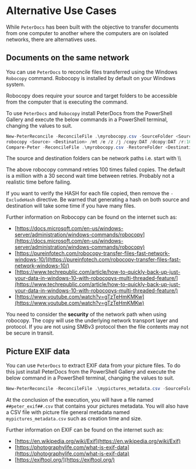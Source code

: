 # Alternative Use Cases

While ``PeterDocs`` has been built with the objective to transfer documents from
one computer to another where the computers are on isolated networks, there are
alternatives uses.

## Documents on the same network

You can use ``PeterDocs`` to reconcile files transferred using the Windows
``Robocopy`` command.  Robocopy is installed by default on your Windows
system.

Robocopy does require your source and target folders to be accessible from
the computer that is executing the command.

To use ``PeterDocs`` and ``Robocopy`` install PeterDocs from the PowerShell Gallery
and execute the below commands in a PowerShell terminal, changing the values to suit.

```powershell
New-PeterReconcile -ReconcileFile .\myrobocopy.csv -SourceFolder <Source> -ExcludeHash 
robocopy <Source> <Destination> /mt /e /z /j /copy:DAT /dcopy:DAT /r:100 /eta /log+:robocopy_run.log /tee
Compare-Peter -ReconcileFile .\myrobocopy.csv -RestoreFolder <Destination> -ExcludeHash
```

The source and destination folders can be network paths i.e. start with \\\\

The above robocopy command retries 100 times failed copies.  The default is a million with a 30 second
wait time between retries.  Probably not a realistic time before failing.

If you want to verify the HASH for each file copied, then remove the ``-ExcludeHash`` directive.  Be
warned that generating a hash on both source and destination will take some time if you
have many files.

Further information on Robocopy can be found on the internet such as:

* [https://docs.microsoft.com/en-us/windows-server/administration/windows-commands/robocopy](https://docs.microsoft.com/en-us/windows-server/administration/windows-commands/robocopy)
* [https://pureinfotech.com/robocopy-transfer-files-fast-network-windows-10/](https://pureinfotech.com/robocopy-transfer-files-fast-network-windows-10/)
* [https://www.techrepublic.com/article/how-to-quickly-back-up-just-your-data-in-windows-10-with-robocopys-multi-threaded-feature/](https://www.techrepublic.com/article/how-to-quickly-back-up-just-your-data-in-windows-10-with-robocopys-multi-threaded-feature/)
* [https://www.youtube.com/watch?v=gTzTeHmKMKw](https://www.youtube.com/watch?v=gTzTeHmKMKw)

You need to consider the **security** of the network path when using robocopy.  The copy will use the underlying
network transport layer and protocol.  If you are not using SMBv3 protocol then the file contents may not
be secure in transit.

## Picture EXIF data

You can use ``PeterDocs`` to extract EXIF data from your picture files.  To do
this just install PeterDocs from the PowerShell Gallery and execute the
below command in a PowerShell terminal, changing the values to suit.

```powershell
New-PeterReconcile -ReconcileFile .\mypictures_metadata.csv -SourceFolder <Source> -ExcludeHash -IncludeExif
```

At the conclusion of the execution, you will have a file named ``##peter_exif##.csv`` that
contains your pictures metadata.  You will also have a CSV file with picture file
general metadata named ``mypictures_metadata.csv`` such as creation time and size.

Further information on EXIF can be found on the internet such as:

* [https://en.wikipedia.org/wiki/Exif](https://en.wikipedia.org/wiki/Exif)
* [https://photographylife.com/what-is-exif-data](https://photographylife.com/what-is-exif-data)
* [https://exiftool.org/](https://exiftool.org/)
